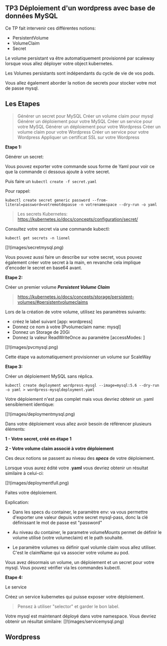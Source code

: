 ## TP3 Déploiement d'un wordpress avec base de données MySQL

Ce TP fait intervenir ces différentes notions:

 - PersistentVolume
 - VolumeClaim
 - Secret

Le volume persistant va être automatiquement provisionné par scaleway lorsque vous allez déployer votre object kubernetes.

Les Volumes persistants sont indépendants du cycle de vie de vos pods.

Vous allez également aborder la notion de secrets pour stocker votre mot de passe
mysql. 

## Les Etapes 

> Générer un secret pour MySQL
> Créer un volume claim pour mysql
> Générer un déploiement pour votre MySQL
> Créer un service pour votre MySQL
> Générer un déploiement pour votre Wordpress
> Créer un volume claim pour votre Wordpress
> Créer un service pour votre Wordpress
> Appliquer un certificat SSL sur votre Wordpress 

**Etape 1:**

Générer un secret:

Vous pouvez exporter votre commande sous forme de Yaml pour voir ce que la commande ci dessous
ajoute à votre secret.

Puis faire un `kubectl create -f secret.yaml`

Pour rappel:

    kubectl create secret generic password --from-literal=password=votremotdepasse -n votrenamespace --dry-run -o yaml


>Les secrets Kubernetes: https://kubernetes.io/docs/concepts/configuration/secret/

Consultez votre secret via une commande kubectl:

    kubectl get secrets -n lionel

[]!(images/secretmysql.png)

Vous pouvez aussi faire un describe sur votre secret, vous pouvez également créer votre secret à la main,
en revanche cela implique d'encoder le secret en base64 avant. 


**Etape 2:** 

Créer un premier volume ***Persistent Volume Claim***

> https://kubernetes.io/docs/concepts/storage/persistent-volumes/#persistentvolumeclaims

Lors de la création de votre volume, utilisez les paramètres suivants:

* créez le label suivant [app: wordpress]
* Donnez ce nom à votre [Pvolumeclaim name: mysql]
* Donnez un Storage de 20Gi
* Donnez la valeur ReadWriteOnce au paramètre [accessModes: ]

[]!(images/pvcmysql.png)

Cette étape va automatiquement provisionner un volume sur ScaleWay

**Etape 3:**

Créer un déploiement MySQL sans réplica. 

    kubectl create deployment wordpress-mysql --image=mysql:5.6 --dry-run -o yaml > wordpress-mysqldeployment.yaml

Votre déploiement n'est pas complet mais vous devriez obtenir un .yaml sensiblement identique:

[]!(images/deploymentmysql.png)

Dans votre déploiement vous allez avoir besoin de référencer plusieurs éléments:

**1 - Votre secret, créé en étape 1**

**2 - Votre volume claim associé à votre déploiement** 

Ces deux notions se passent au niveau des ***specs*** de votre déploiement. 

Lorsque vous aurez édité votre .**yaml** vous devriez obtenir un résultat similaire à celui-ci:

[]!(images/deploymentfull.png)

Faites votre déploiement.

Explication:

 - Dans les specs du container, le paramètre env: va vous permettre d'exporter une valeur depuis votre secret mysql-pass, donc la clé   définissant le mot de passe est "password"

 - Au niveau du container, le parametre volumeMounts permet de définir le volume utilisé (votre volumeclaim) et le path souhaité.

 - Le paramètre volumes va définir quel volumle claim vous allez utiliser. C'est le claimName qui va associer votre volume au pod.

Vous avez désormais un volume, un déploiement et un secret pour votre mysql. 
Vous pouvez vérifier via les commandes kubectl. 

**Etape 4:**

Le service

Créez un service kubernetes qui puisse exposer votre déploiement.

> Pensez à utiliser "selector" et garder le bon label. 

Votre mysql est maintenant déployé dans votre namespace. 
Vous devriez obtenir un résultat similaire:
[]!(images/servicemysql.png)


## Wordpress
